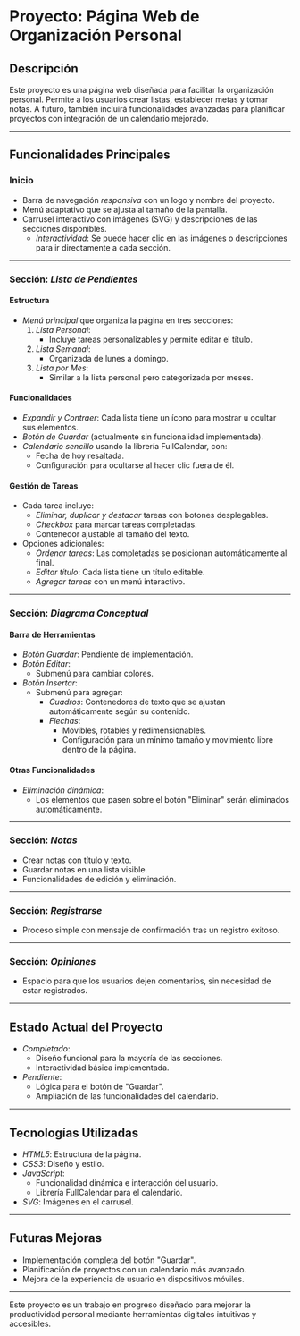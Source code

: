 # Proyecto: Página Web de Organización Personal

## Descripción

Este proyecto es una página web diseñada para facilitar la organización personal. Permite a los usuarios crear listas, establecer metas y tomar notas. A futuro, también incluirá funcionalidades avanzadas para planificar proyectos con integración de un calendario mejorado.

---

## Funcionalidades Principales

### Inicio
- Barra de navegación *responsiva* con un logo y nombre del proyecto.
- Menú adaptativo que se ajusta al tamaño de la pantalla.
- Carrusel interactivo con imágenes (SVG) y descripciones de las secciones disponibles. 
  - *Interactividad*: Se puede hacer clic en las imágenes o descripciones para ir directamente a cada sección.

---

### Sección: *Lista de Pendientes*
#### Estructura
- *Menú principal* que organiza la página en tres secciones:
  1. *Lista Personal*:  
      - Incluye tareas personalizables y permite editar el título.  
  2. *Lista Semanal*:  
      - Organizada de lunes a domingo.  
  3. *Lista por Mes*:  
      - Similar a la lista personal pero categorizada por meses.

#### Funcionalidades
- *Expandir y Contraer*: Cada lista tiene un ícono para mostrar u ocultar sus elementos.
- *Botón de Guardar* (actualmente sin funcionalidad implementada).
- *Calendario sencillo* usando la librería FullCalendar, con:
  - Fecha de hoy resaltada.
  - Configuración para ocultarse al hacer clic fuera de él.

#### Gestión de Tareas
- Cada tarea incluye:
  - *Eliminar, duplicar y destacar* tareas con botones desplegables.
  - *Checkbox* para marcar tareas completadas.
  - Contenedor ajustable al tamaño del texto.
- Opciones adicionales:
  - *Ordenar tareas*: Las completadas se posicionan automáticamente al final.
  - *Editar título*: Cada lista tiene un título editable.
  - *Agregar tareas* con un menú interactivo.

---

### Sección: *Diagrama Conceptual*
#### Barra de Herramientas
- *Botón Guardar*: Pendiente de implementación.
- *Botón Editar*:  
  - Submenú para cambiar colores.
- *Botón Insertar*:  
  - Submenú para agregar:
    - *Cuadros*: Contenedores de texto que se ajustan automáticamente según su contenido.
    - *Flechas*:  
      - Movibles, rotables y redimensionables.
      - Configuración para un mínimo tamaño y movimiento libre dentro de la página.

#### Otras Funcionalidades
- *Eliminación dinámica*:  
  - Los elementos que pasen sobre el botón "Eliminar" serán eliminados automáticamente.

---

### Sección: *Notas*
- Crear notas con título y texto.
- Guardar notas en una lista visible.
- Funcionalidades de edición y eliminación.

---

### Sección: *Registrarse*
- Proceso simple con mensaje de confirmación tras un registro exitoso.

---

### Sección: *Opiniones*
- Espacio para que los usuarios dejen comentarios, sin necesidad de estar registrados.

---

## Estado Actual del Proyecto
- *Completado*:
  - Diseño funcional para la mayoría de las secciones.
  - Interactividad básica implementada.
- *Pendiente*:
  - Lógica para el botón de "Guardar".
  - Ampliación de las funcionalidades del calendario.

---

## Tecnologías Utilizadas
- *HTML5*: Estructura de la página.
- *CSS3*: Diseño y estilo.
- *JavaScript*:  
  - Funcionalidad dinámica e interacción del usuario.
  - Librería FullCalendar para el calendario.
- *SVG*: Imágenes en el carrusel.

---

## Futuras Mejoras
- Implementación completa del botón "Guardar".
- Planificación de proyectos con un calendario más avanzado.
- Mejora de la experiencia de usuario en dispositivos móviles.

---

Este proyecto es un trabajo en progreso diseñado para mejorar la productividad personal mediante herramientas digitales intuitivas y accesibles.